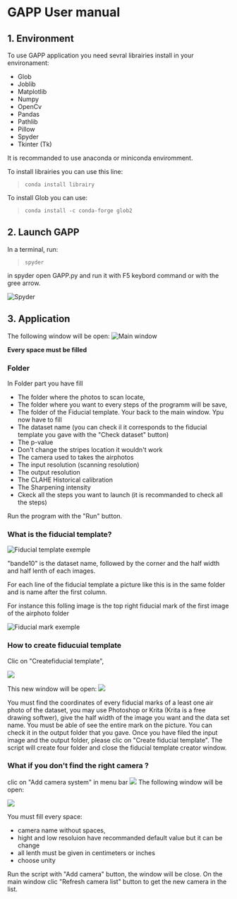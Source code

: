 # GAPP User manual
## 1. Environment
To use GAPP application you need sevral librairies install in your environament:
- Glob
- Joblib
- Matplotlib  
- Numpy
- OpenCv
- Pandas
- Pathlib
- Pillow
- Spyder
- Tkinter (Tk)

It is recommanded to use anaconda or miniconda enviromment.

To install librairies you can use this line:
>``conda install librairy``

To install Glob you can use:
>``conda install -c conda-forge glob2``

## 2. Launch GAPP

In a terminal, run:
>``spyder``

in spyder open GAPP.py and run it with F5 keybord command or with the gree arrow.

![Spyder](images\capturedecranspyder.png)

## 3. Application

The following window will be open:
![Main window](images\capturedecranGAPP.png)

**Every space must be filled**

### Folder

In Folder part you have fill
- The folder where the photos to scan locate,
- The folder where you want to every steps of the programm will be save,
- The folder of the Fiducial template.
Your back to the main window. Ypu now have to fill
- The dataset name (you can check il it corresponds to the fiducial template you gave with the "Check dataset" button)
- The p-value
- Don't change the stripes location it wouldn't work
- The camera used to takes the airphotos
- The input resolution (scanning resolution) 
- The output resolution
- The CLAHE Historical calibration
- The Sharpening intensity 
- Ckeck all the steps you want to launch (it is recommanded to check all the steps)

Run the program with the "Run" button.


### What is the fiducial template?

![Fiducial template exemple](images\capturedecranfiducialtemplate.png)

"bande10" is the dataset name, followed by the corner and the half width and half lenth of each images.

For each line of the fiducial template a picture like this is in the same folder and is name after the first column.

For instance this folling image is the top right fiducial mark of the first image of the airphoto folder

![Fiducial mark exemple](images\capturedecranfiducialMark.png)

### How to create fiducuial template

Clic on "Createfiducial template",

![](images\capturedecranGAPP2.png)

This new window will be open:
![](images\capturedecranfiducialtemplatecreator.PNG)

You must find the coordinates of every fiducial marks of a least one air photo of the dataset, you may use Photoshop or Krita (Krita is a free drawing softwer), give the half width of the image you want and the data set name. You must be able of see the entire mark on the picture. You can check it in the output folder that you gave.
Once you have filed the input image and the output folder, please clic on "Create fiducial template". The script will create four folder and close the fiducial template creator window.

### What if you don't find the right camera ?
clic on "Add camera system" in menu bar
![](images\capturedecranGAPP3.png)
The following window will be open:

![](images\capturedecranAddCamera.png)

You must fill every space:
- camera name without spaces,
- hight and low resoluion have recommanded default value but it can be change
- all lenth must be given in centimeters or inches
- choose unity

Run the script with "Add camera" button, the window will be close. On the main window clic "Refresh camera list" button to get the new camera in the list.